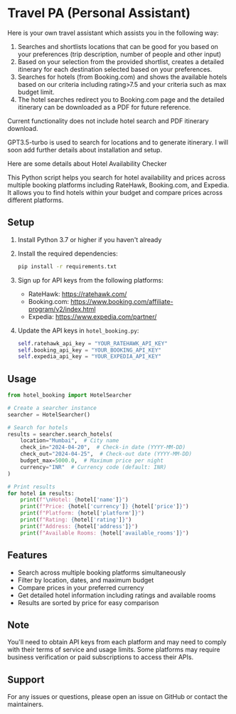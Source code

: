 # Travel PA (Personal Assistant)
Here is your own travel assistant which assists you in the following way: 
1. Searches and shortlists locations that can be good for you based on your preferences (trip description, number of people and other input)
2. Based on your selection from the provided shortlist, creates a detailed itinerary for each destination selected based on your preferences.
3. Searches for hotels (from Booking.com) and shows the available hotels based on our criteria including rating>7.5 and your criteria such as max budget limit.
4. The hotel searches redirect you to Booking.com page and the detailed itinerary can be downloaded as a PDF for future reference. 

Current functionality does not include hotel search and PDF itinerary download. 

GPT3.5-turbo is used to search for locations and to generate itinerary. 
I will soon add further details about installation and setup. 

Here are some details about Hotel Availability Checker

This Python script helps you search for hotel availability and prices across multiple booking platforms including RateHawk, Booking.com, and Expedia. It allows you to find hotels within your budget and compare prices across different platforms.

## Setup

1. Install Python 3.7 or higher if you haven't already
2. Install the required dependencies:
   ```bash
   pip install -r requirements.txt
   ```
3. Sign up for API keys from the following platforms:
   - RateHawk: https://ratehawk.com/
   - Booking.com: https://www.booking.com/affiliate-program/v2/index.html
   - Expedia: https://www.expedia.com/partner/

4. Update the API keys in `hotel_booking.py`:
   ```python
   self.ratehawk_api_key = "YOUR_RATEHAWK_API_KEY"
   self.booking_api_key = "YOUR_BOOKING_API_KEY" 
   self.expedia_api_key = "YOUR_EXPEDIA_API_KEY"
   ```

## Usage

```python
from hotel_booking import HotelSearcher

# Create a searcher instance
searcher = HotelSearcher()

# Search for hotels
results = searcher.search_hotels(
    location="Mumbai",  # City name
    check_in="2024-04-20",  # Check-in date (YYYY-MM-DD)
    check_out="2024-04-25",  # Check-out date (YYYY-MM-DD)
    budget_max=5000.0,  # Maximum price per night
    currency="INR"  # Currency code (default: INR)
)

# Print results
for hotel in results:
    print(f"\nHotel: {hotel['name']}")
    print(f"Price: {hotel['currency']} {hotel['price']}")
    print(f"Platform: {hotel['platform']}")
    print(f"Rating: {hotel['rating']}")
    print(f"Address: {hotel['address']}")
    print(f"Available Rooms: {hotel['available_rooms']}")
```

## Features

- Search across multiple booking platforms simultaneously
- Filter by location, dates, and maximum budget
- Compare prices in your preferred currency
- Get detailed hotel information including ratings and available rooms
- Results are sorted by price for easy comparison

## Note

You'll need to obtain API keys from each platform and may need to comply with their terms of service and usage limits. Some platforms may require business verification or paid subscriptions to access their APIs.

## Support

For any issues or questions, please open an issue on GitHub or contact the maintainers. 